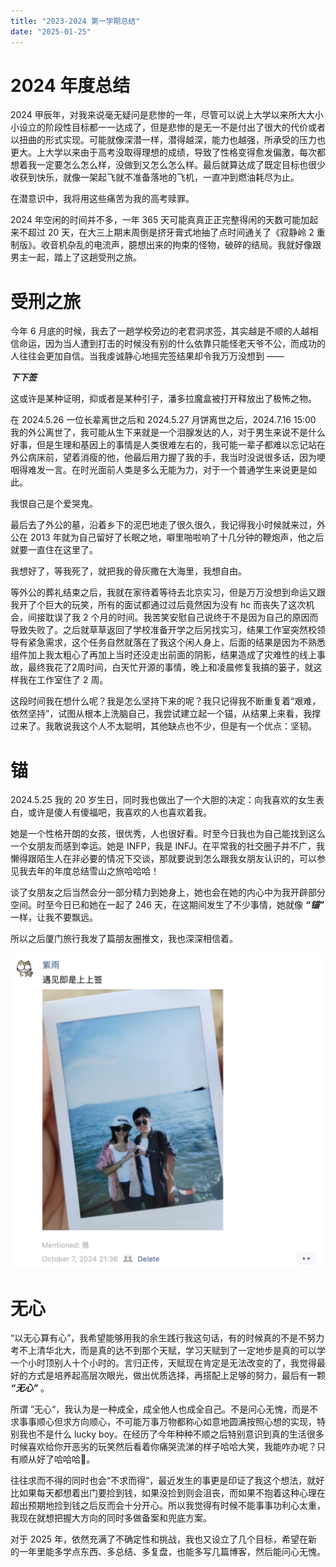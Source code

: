 ```yaml
---
title: "2023-2024 第一学期总结"
date: "2025-01-25"
---
```


# 2024 年度总结

2024 甲辰年，对我来说毫无疑问是悲惨的一年，尽管可以说上大学以来所大大小小设立的阶段性目标都一一达成了，但是悲惨的是无一不是付出了很大的代价或者以扭曲的形式实现。可能就像深潜一样，潜得越深，能力也越强，所承受的压力也更大。上大学以来由于高考没取得理想的成绩，导致了性格变得愈发偏激，每次都想着我一定要怎么怎么样，没做到又怎么怎么样。最后就算达成了既定目标也很少收获到快乐，就像一架起飞就不准备落地的飞机，一直冲到燃油耗尽为止。

在潜意识中，我将用这些痛苦为我的高考赎罪。

2024 年空闲的时间并不多，一年 365 天可能真真正正完整得闲的天数可能加起来不超过 20 天，在大三上期末周倒是挤牙膏式地抽了点时间通关了《寂静岭 2 重制版》。收音机杂乱的电流声，臆想出来的拘束的怪物，破碎的结局。我就好像跟男主一起，踏上了这趟受刑之旅。

# 受刑之旅

<link rel="stylesheet" href="https://cdn.jsdelivr.net/npm/aplayer/dist/APlayer.min.css">
<script src="https://cdn.jsdelivr.net/npm/aplayer/dist/APlayer.min.js"></script>
<div id="1"></div>
<script>
const ap1 = new APlayer({
    container: document.getElementById('1'),
    audio: [{
        name: 'Promise',
        artist: '山岡晃',
        url: 'Promise.mp3',
        cover: 'cover_1.png'
    }]
});
</script>

今年 6 月底的时候，我去了一趟学校旁边的老君洞求签，其实越是不顺的人越相信命运，因为当人遭到打击的时候没有别的什么依靠只能怪老天爷不公，而成功的人往往会更加自信。当我虔诚静心地摇完签结果却令我万万没想到 ——

***下下签***

这或许是某种证明，抑或者是某种引子，潘多拉魔盒被打开释放出了极怖之物。

在 2024.5.26 一位长辈离世之后和 2024.5.27 月饼离世之后，2024.7.16 15:00 我的外公离世了，我可能从生下来就是一个泪腺发达的人，对于男生来说不是什么好事，但是生理和基因上的事情是人类很难左右的，我可能一辈子都难以忘记站在外公病床前，望着消瘦的他，他最后用力握了我的手，我当时没说很多话，因为哽咽得难发一言。在时光面前人类是多么无能为力，对于一个普通学生来说更是如此。

我恨自己是个爱哭鬼。

最后去了外公的墓，沿着乡下的泥巴地走了很久很久，我记得我小时候就来过，外公在 2013 年就为自己留好了长眠之地，噼里啪啦响了十几分钟的鞭炮声，他之后就要一直住在这里了。

我想好了，等我死了，就把我的骨灰撒在大海里，我想自由。

等外公的葬礼结束之后，我就在家待着等待去北京实习，但是万万没想到命运又跟我开了个巨大的玩笑，所有的面试都通过过后竟然因为没有 hc 而丧失了这次机会，间接耽误了我 2 个月的时间。我苦笑安慰自己说终于不是因为自己的原因而导致失败了。之后就草草返回了学校准备开学之后另找实习，结果工作室突然校领导有紧急需求，这个任务自然就落在了我这个闲人身上，后面的结果是因为不熟悉组件加上我太粗心了再加上当时还没走出前面的阴影，结果造成了灾难性的线上事故，最终我花了2周时间，白天忙开源的事情，晚上和凌晨修复我搞的篓子，就这样我在工作室住了 2 周。

这段时间我在想什么呢？我是怎么坚持下来的呢？我只记得我不断重复着“艰难，依然坚持”，试图从根本上洗脑自己，我尝试建立起一个锚，从结果上来看，我撑过来了。我敢说我这个人不太聪明，其他缺点也不少，但是有一个优点：坚韧。

# 锚

<link rel="stylesheet" href="https://cdn.jsdelivr.net/npm/aplayer/dist/APlayer.min.css">
<script src="https://cdn.jsdelivr.net/npm/aplayer/dist/APlayer.min.js"></script>
<div id="2"></div>
<script>
const ap2 = new APlayer({
    container: document.getElementById('2'),
    audio: [{
        name: 'ガラスのくつ',
        artist: 'いとうかなこ',
        url: '玻璃鞋.mp3',
        cover: 'cover_2.png'
    }]
});
</script>

2024.5.25 我的 20 岁生日，同时我也做出了一个大胆的决定：向我喜欢的女生表白，或许是傻人有傻福吧，我喜欢的人也喜欢着我。

她是一个性格开朗的女孩，很优秀，人也很好看。时至今日我也为自己能找到这么一个女朋友而感到幸运。她是 INFP，我是 INFJ。在平常我的社交圈子并不广，我懒得跟陌生人在非必要的情况下交谈，那就要说到怎么跟我女朋友认识的，可以参见我去年的年度总结雪山之旅哈哈哈！

谈了女朋友之后当然会分一部分精力到她身上，她也会在她的内心中为我开辟部分空间。时至今日已和她在一起了 246 天，在这期间发生了不少事情，她就像 ***“锚”*** 一样，让我不要飘远。

所以之后厦门旅行我发了篇朋友圈推文，我也深深相信着。

![image.png](image.png)

# 无心

“以无心算有心”，我希望能够用我的余生践行我这句话，有的时候真的不是不努力考不上清华北大，而是真的达不到那个天赋，学习天赋到了一定地步是真的可以学一个小时顶别人十个小时的。言归正传，天赋现在肯定是无法改变的了，我觉得最好的方式是培养起高层次眼光，做出优质选择，再搭配上足够的努力，最后有一颗 ***“无心”*** 。

所谓 ”无心“，我认为是一种成全，成全他人也成全自己。不是问心无愧，而是不求事事顺心但求方向顺心，不可能万事万物都称心如意地圆满按照心想的实现，特别我也不是什么 lucky boy。在经历了今年种种不顺之后特别意识到真的生活很多时候喜欢给你开恶劣的玩笑然后看着你痛哭流涕的样子哈哈大笑，我能咋办呢？只有顺从好了哈哈哈🤣。

往往求而不得的同时也会“不求而得”，最近发生的事更是印证了我这个想法，就好比如果每天都想着出门要捡到钱，如果没捡到则会沮丧，而如果不抱着这种心理在超出预期地捡到钱之后反而会十分开心。所以我觉得有时候不能事事功利心太重，我现在就想把握大方向的同时多做备案和兜底方案。

对于 2025 年，依然充满了不确定性和挑战，我也又设立了几个目标，希望在新的一年里能多学点东西、多总结、多复盘，也能多写几篇博客，然后能问心无愧。